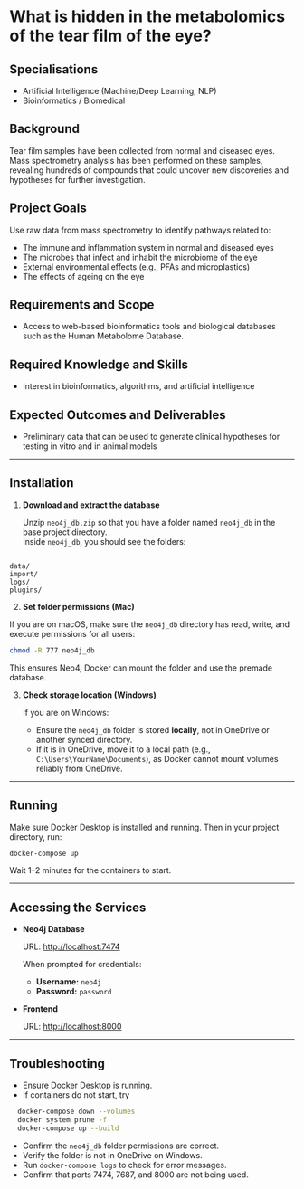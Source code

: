 # What is hidden in the metabolomics of the tear film of the eye?

## Specialisations
- Artificial Intelligence (Machine/Deep Learning, NLP)
- Bioinformatics / Biomedical

## Background
Tear film samples have been collected from normal and diseased eyes.  
Mass spectrometry analysis has been performed on these samples, revealing hundreds of compounds that could uncover new discoveries and hypotheses for further investigation.

## Project Goals
Use raw data from mass spectrometry to identify pathways related to:
- The immune and inflammation system in normal and diseased eyes
- The microbes that infect and inhabit the microbiome of the eye
- External environmental effects (e.g., PFAs and microplastics)
- The effects of ageing on the eye

## Requirements and Scope
- Access to web-based bioinformatics tools and biological databases such as the Human Metabolome Database.

## Required Knowledge and Skills
- Interest in bioinformatics, algorithms, and artificial intelligence

## Expected Outcomes and Deliverables
- Preliminary data that can be used to generate clinical hypotheses for testing in vitro and in animal models

---

## Installation

1. **Download and extract the database**

   Unzip `neo4j_db.zip` so that you have a folder named `neo4j_db` in the base project directory.  
   Inside `neo4j_db`, you should see the folders:
```

data/
import/
logs/
plugins/

````

2. **Set folder permissions (Mac)**

If you are on macOS, make sure the `neo4j_db` directory has read, write, and execute permissions for all users:

```bash
chmod -R 777 neo4j_db
````

This ensures Neo4j Docker can mount the folder and use the premade database.

3. **Check storage location (Windows)**

   If you are on Windows:

   * Ensure the `neo4j_db` folder is stored **locally**, not in OneDrive or another synced directory.
   * If it is in OneDrive, move it to a local path (e.g., `C:\Users\YourName\Documents`), as Docker cannot mount volumes reliably from OneDrive.

---

## Running

Make sure Docker Desktop is installed and running.
Then in your project directory, run:

```bash
docker-compose up
```

Wait 1–2 minutes for the containers to start.

---

## Accessing the Services

* **Neo4j Database**

  URL: [http://localhost:7474](http://localhost:7474)

  When prompted for credentials:

  * **Username:** `neo4j`
  * **Password:** `password`

* **Frontend**

  URL: [http://localhost:8000](http://localhost:8000)

---

## Troubleshooting

  * Ensure Docker Desktop is running.
  * If containers do not start, try
  ```bash
    docker-compose down --volumes
    docker system prune -f
    docker-compose up --build
  ```   
  * Confirm the `neo4j_db` folder permissions are correct.
  * Verify the folder is not in OneDrive on Windows.
  * Run `docker-compose logs` to check for error messages.
  * Confirm that ports 7474, 7687, and 8000 are not being used.


